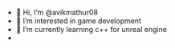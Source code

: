 - 👋 Hi, I’m @avikmathur08
- 👀 I’m interested in game development
- 🌱 I’m currently learning c++ for unreal engine
- 
<!---
avikmathur08/avikmathur08 is a ✨ special ✨ repository because its `README.md` (this file) appears on your GitHub profile.
You can click the Preview link to take a look at your changes.
--->
